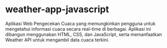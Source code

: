 # weather-app-javascript
Aplikasi Web Pengecekan Cuaca yang memungkinkan pengguna untuk mengetahui informasi cuaca secara real-time di berbagai. Aplikasi ini dibangun menggunakan HTML, CSS, dan JavaScript, serta memanfaatkan Weather API untuk mengambil data cuaca terkini.
